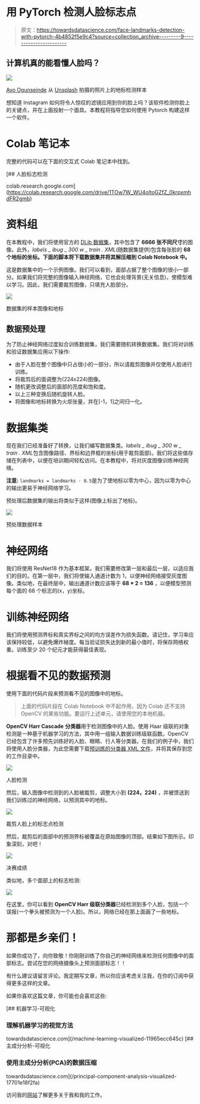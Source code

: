 # 用 PyTorch 检测人脸标志点

> 原文：<https://towardsdatascience.com/face-landmarks-detection-with-pytorch-4b4852f5e9c4?source=collection_archive---------9----------------------->

## 计算机真的能看懂人脸吗？

![](img/edf19a39e861c83d9f0980818847a20c.png)

[Ayo Ogunseinde](https://unsplash.com/@armedshutter?utm_source=unsplash&utm_medium=referral&utm_content=creditCopyText) 从 [Unsplash](https://unsplash.com/s/photos/girls?utm_source=unsplash&utm_medium=referral&utm_content=creditCopyText) 拍摄的照片上的地标检测样本

想知道 Instagram 如何将令人惊叹的滤镜应用到你的脸上吗？该软件检测你脸上的关键点，并在上面投射一个面具。本教程将指导您如何使用 Pytorch 构建这样一个软件。

# Colab 笔记本

完整的代码可以在下面的交互式 Colab 笔记本中找到。

[](https://colab.research.google.com/drive/1TOw7W_WU4oltoGZfZ_0krpxmhdFR2gmb) [## 人脸标志检测

colab.research.google.com](https://colab.research.google.com/drive/1TOw7W_WU4oltoGZfZ_0krpxmhdFR2gmb) 

# 资料组

在本教程中，我们将使用官方的 [DLib 数据集](http://dlib.net/files/data/ibug_300W_large_face_landmark_dataset.tar.gz)，其中包含了 **6666 张不同尺寸**的图像。此外，*labels _ ibug _ 300 w _ train . XML*(随数据集提供)包含每张脸的 **68 个地标的坐标。下面的脚本将下载数据集并将其解压缩到 Colab Notebook 中。**

这是数据集中的一个示例图像。我们可以看到，面部占据了整个图像的很小一部分。如果我们将完整的图像输入神经网络，它也会处理背景(无关信息)，使模型难以学习。因此，我们需要裁剪图像，只填充人脸部分。

![](img/448a72f154e8d590516ceaba81100f53.png)

数据集的样本图像和地标

## 数据预处理

为了防止神经网络过度拟合训练数据集，我们需要随机转换数据集。我们将对训练和验证数据集应用以下操作:

*   由于人脸在整个图像中只占很小的一部分，所以请裁剪图像并仅使用人脸进行训练。
*   将裁剪后的面调整为(224x224)图像。
*   随机更改调整后的面部的亮度和饱和度。
*   以上三种变换后随机旋转人脸。
*   将图像和地标转换为火炬张量，并在[-1，1]之间归一化。

# 数据集类

现在我们已经准备好了转换，让我们编写数据集类。*labels _ ibug _ 300 w _ train . XML*包含图像路径、界标和边界框的坐标(用于裁剪面部)。我们将这些值存储在列表中，以便在培训期间轻松访问。在本教程中，将对灰度图像训练神经网络。

**注意:** `landmarks = landmarks - 0.5`是为了使地标以零为中心，因为以零为中心的输出更易于神经网络学习。

预处理后数据集的输出将类似于这样(图像上标出了地标)。

![](img/d1e30480ab848164b6d164d15a9c071c.png)

预处理数据样本

# 神经网络

我们将使用 ResNet18 作为基本框架。我们需要修改第一层和最后一层，以适应我们的目的。在第一层中，我们将使输入通道计数为 1，以便神经网络接受灰度图像。类似地，在最终层中，输出通道计数应该等于 **68 * 2 = 136** ，以便模型预测每个面的 68 个标志的(x，y)坐标。

# 训练神经网络

我们将使用预测界标和真实界标之间的均方误差作为损失函数。请记住，学习率应该保持较低，以避免爆炸梯度。每当验证损失达到新的最小值时，将保存网络权重。训练至少 20 个纪元才能获得最佳表现。

# 根据看不见的数据预测

使用下面的代码片段来预测看不见的图像中的地标。

> 上面的代码片段在 Colab Notebook 中不起作用，因为 Colab 还不支持 OpenCV 的某些功能。要运行上述单元，请使用您的本地机器。

**OpenCV Harr Cascade** **分类器**用于检测图像中的人脸。使用 Haar 级联的对象检测是一种基于机器学习的方法，其中用一组输入数据训练级联函数。OpenCV 已经包含了许多预先训练好的人脸、眼睛、行人等分类器。在我们的例子中，我们将使用人脸分类器，为此您需要下载[预训练的分类器 XML 文件](https://github.com/opencv/opencv/blob/master/data/haarcascades/haarcascade_frontalface_default.xml)，并将其保存到您的工作目录中。

![](img/3862253eab312993e1334ce4b6df41cb.png)

人脸检测

然后，输入图像中检测到的人脸被裁剪，调整大小到 **(224，224)** ，并被馈送到我们训练过的神经网络，以预测其中的地标。

![](img/c8adffac56ac8d55621c54f2ecad7f29.png)

裁剪人脸上的标志点检测

然后，裁剪后的面部中的预测界标被覆盖在原始图像的顶部。结果如下图所示。印象深刻，对吧！

![](img/edf19a39e861c83d9f0980818847a20c.png)

决赛成绩

类似地，多个面部上的标志检测:

![](img/297262983f5a3d281baaae0ac58185f4.png)

在这里，你可以看到 **OpenCV Harr 级联分类器**已经检测到多个人脸，包括一个误报(一个拳头被预测为一个人脸)。所以，网络已经在那上面画了一些地标。

# 那都是乡亲们！

如果你成功了，向你致敬！你刚刚训练了你自己的神经网络来检测任何图像中的面部标志。尝试在您的网络摄像头上预测面部标志！！

有什么建议请留言评论。我定期写文章，所以你应该考虑关注我，在你的订阅中获得更多这样的文章。

如果你喜欢这篇文章，你可能也会喜欢这些:

[](/machine-learning-visualized-11965ecc645c) [## 机器学习-可视化

### 理解机器学习的视觉方法

towardsdatascience.com](/machine-learning-visualized-11965ecc645c) [](/principal-component-analysis-visualized-17701e18f2fa) [## 主成分分析-可视化

### 使用主成分分析(PCA)的数据压缩

towardsdatascience.com](/principal-component-analysis-visualized-17701e18f2fa) 

访问我的[网站](http://arkalim.github.io/)了解更多关于我和我的工作。